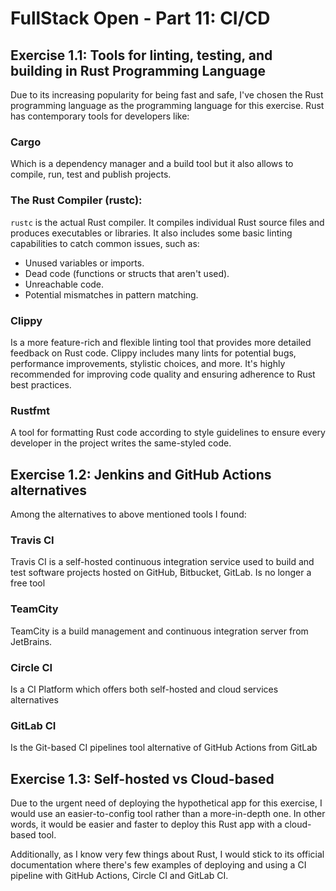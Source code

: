 # FullStack Open - Part 11: CI/CD

<!-- Some common steps in a CI setup include linting, testing, and building. What are the specific tools for taking care of these steps in the ecosystem of the language you picked? You can search for the answers by Google.

What alternatives are there to set up the CI besides Jenkins and GitHub Actions? Again, you can ask Google!

Would this setup be better in a self-hosted or a cloud-based environment? Why? What information would you need to make that decision? -->

## Exercise 1.1: Tools for linting, testing, and building in Rust Programming Language

Due to its increasing popularity for being fast and safe, I've chosen the Rust programming language as the programming language for this exercise. Rust has contemporary tools for developers like:

### Cargo

Which is a dependency manager and a build tool but it also allows to compile, run, test and publish projects.

### The Rust Compiler (rustc):

`rustc` is the actual Rust compiler. It compiles individual Rust source files and produces executables or libraries. It also includes some basic linting capabilities to catch common issues, such as:

- Unused variables or imports.
- Dead code (functions or structs that aren't used).
- Unreachable code.
- Potential mismatches in pattern matching.

### Clippy

Is a more feature-rich and flexible linting tool that provides more detailed feedback on Rust code. Clippy includes many lints for potential bugs, performance improvements, stylistic choices, and more. It's highly recommended for improving code quality and ensuring adherence to Rust best practices.

### Rustfmt

A tool for formatting Rust code according to style guidelines to ensure every developer in the project writes the same-styled code.

## Exercise 1.2: Jenkins and GitHub Actions alternatives

Among the alternatives to above mentioned tools I found:

### Travis CI

Travis CI is a self-hosted continuous integration service used to build and test software projects hosted on GitHub, Bitbucket, GitLab. Is no longer a free tool

### TeamCity

TeamCity is a build management and continuous integration server from JetBrains.

### Circle CI

Is a CI Platform which offers both self-hosted and cloud services alternatives

### GitLab CI

Is the Git-based CI pipelines tool alternative of GitHub Actions from GitLab

## Exercise 1.3: Self-hosted vs Cloud-based

Due to the urgent need of deploying the hypothetical app for this exercise, I would use an easier-to-config tool rather than a more-in-depth one. In other words, it would be easier and faster to deploy this Rust app with a cloud-based tool.

Additionally, as I know very few things about Rust, I would stick to its official documentation where there's few examples of deploying and using a CI pipeline with GitHub Actions, Circle CI and GitLab CI.
